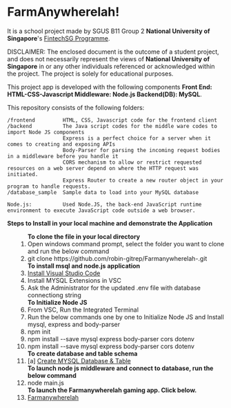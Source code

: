 # FarmAnywherelah!

It is a school project made by SGUS B11 Group 2 **National University of Singapore**'s [FintechSG Programme](https://fintechlab.nus.edu.sg/nus-fintechsg-programme/).

DISCLAIMER: The enclosed document is the outcome of a student project, and does not necessarily represent the views of **National University of Singapore** in or any other individuals referenced or acknowledged within the project. The project is solely for educational purposes. 

This project app is developed with the following components **Front End: HTML-CSS-Javascript Middleware: Node.js Backend(DB): MySQL**.

This repository consists of the following folders:
```
/frontend         HTML, CSS, Javascript code for the frontend client
/backend          The Java script codes for the middle ware codes to import Node JS components 
                  Express is a perfect choice for a server when it comes to creating and exposing APIs
                  Body-Parser for parsing the incoming request bodies in a middleware before you handle it
                  CORS mechanism to allow or restrict requested resources on a web server depend on where the HTTP request was initiated.
                  Express Router to create a new router object in your program to handle requests.
/database_sample  Sample data to load into your MySQL database

Node.js:          Used Node.JS, the back-end JavaScript runtime environment to execute JavaScript code outside a web browser.
```

<Strong>Steps to Install in your local machine and demonstrate the Application </Strong>
<ul>
  <ol>  
   <b> To clone the file in your local directory </b>   
  <li> Open windows command prompt, select the folder you want to clone and run the below command </li>
  <li> git clone https://github.com/robin-gitrep/Farmanywherelah-.git </li>
  <b> To install msql and node.js application   </b>
  <li><a href="https://code.visualstudio.com/download" rel="nofollow">Install Visual Studio Code</a></li>    
  <li> Install MYSQL Extensions in VSC  </li>    
  <li> Ask the Administrator for the updated .env file with database connectiong string  </li>   
   <b> To Initialize Node JS  </b>
   <li> From VSC, Run the Integrated Terminal </li>
   <li> Run the below commands one by one to Initialize Node JS and Install mysql, express and body-parser</li>    
   <li> npm init </li>
   <li> npm install --save mysql express body-parser cors dotenv </li>
   <li> npm install --save mysql express body-parser cors dotenv </li>
   <b> To create database and  table schema  </b>     
  <li>[a] <a href="https://github.com/robin-gitrep/DIY-Repos/blob/main/SQL_DB_Scripts.sql" rel="nofollow">Create MYSQL Database & Table</a></li>    
   <b> To launch node js middleware and connect to database, run the below command </b> 
   <li> node main.js</li>
   <b> To launch the Farmanywherelah gaming app.  Click below.  </b> 
  <li><a href="http://localhost:3000/index.html" rel="nofollow">Farmanywherelah</a></li>        
  </ol>    
<ul>

<ul>
  <ol>  
 </ol>    
<ul>

 

